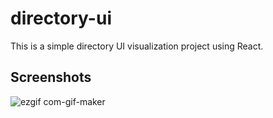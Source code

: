 # directory-ui

This is a simple directory UI visualization project using React.

## Screenshots

![ezgif com-gif-maker](https://user-images.githubusercontent.com/55845306/151750779-2e346fbc-d8d5-4c92-b81f-18ec86d6ca7b.gif)
